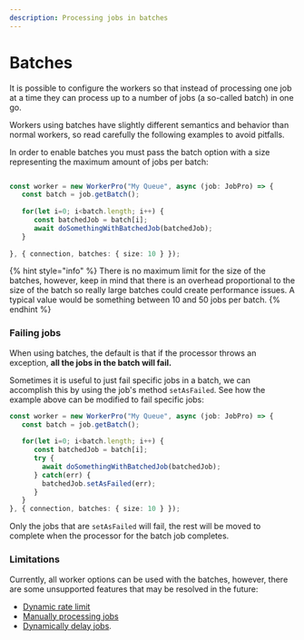 ```yaml
---
description: Processing jobs in batches
---
```


# Batches

It is possible to configure the workers so that instead of processing one job at a time they can process up to a number of jobs (a so-called batch) in one go.

Workers using batches have slightly different semantics and behavior than normal workers, so read carefully the following examples to avoid pitfalls.

In order to enable batches you must pass the batch option with a size representing the maximum amount of jobs per batch:

```typescript

const worker = new WorkerPro("My Queue", async (job: JobPro) => {
   const batch = job.getBatch();
   
   for(let i=0; i<batch.length; i++) {
      const batchedJob = batch[i];
      await doSomethingWithBatchedJob(batchedJob);
   }
   
}, { connection, batches: { size: 10 } });

```

{% hint style="info" %}
There is no maximum limit for the size of the batches, however, keep in mind that there is an overhead proportional to the size of the batch so really large batches could create performance issues. A typical value would be something between 10 and 50 jobs per batch.
{% endhint %}

### Failing jobs

When using batches, the default is that if the processor throws an exception, **all the jobs in the batch will fail.**

Sometimes it is useful to just fail specific jobs in a batch, we can accomplish this by using the job's method `setAsFailed`. See how the example above can be modified to fail specific jobs:

```typescript
const worker = new WorkerPro("My Queue", async (job: JobPro) => {
   const batch = job.getBatch();
   
   for(let i=0; i<batch.length; i++) {
      const batchedJob = batch[i];
      try {
        await doSomethingWithBatchedJob(batchedJob);
      } catch(err) {
        batchedJob.setAsFailed(err);
      }
   }
}, { connection, batches: { size: 10 } });
```

Only the jobs that are `setAsFailed` will fail, the rest will be moved to complete when the processor for the batch job completes.

### Limitations

Currently, all worker options can be used with the batches, however, there are some unsupported features that may be resolved in the future:

* [Dynamic rate limit](https://docs.bullmq.io/guide/rate-limiting#manual-rate-limit)
* [Manually processing jobs](https://docs.bullmq.io/patterns/manually-fetching-jobs)
* [Dynamically delay jobs](https://docs.bullmq.io/patterns/process-step-jobs#delaying).
